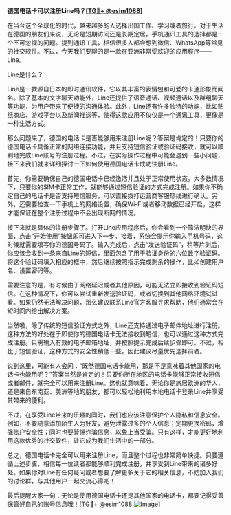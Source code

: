 **德国电话卡可以注册Line吗？[[TG💪+ @esim1088](https://t.me/s/esim1088)]**

在当今这个全球化的时代，越来越多的人选择出国工作、学习或者旅行。对于生活在德国的朋友们来说，无论是短期访问还是长期定居，手机通讯工具的选择都是一个不可忽视的问题。提到通讯工具，相信很多人都会想到微信、WhatsApp等常见的社交软件。不过，今天我们要聊的是一款在亚洲非常受欢迎的应用程序——Line。

Line是什么？

Line是一款源自日本的即时通讯软件，它以其丰富的表情包和可爱的卡通形象而闻名。除了基本的文字聊天功能外，Line还提供了语音通话、视频通话以及群组聊天等功能，为用户带来了便捷的沟通体验。此外，Line还有许多独特的功能，比如贴纸商店、游戏平台以及新闻推送等，使得这款应用不仅仅是一个通讯工具，更像是一种生活方式。

那么问题来了，德国的电话卡是否能够用来注册Line呢？答案是肯定的！只要你的德国电话卡具备正常的网络连接功能，并且支持短信验证或验证码接收，就可以顺利地完成Line账号的注册过程。不过，在实际操作过程中可能会遇到一些小问题，接下来我们就来详细探讨一下如何使用德国电话卡成功注册Line。

首先，你需要确保自己的德国电话卡已经激活并且处于正常使用状态。大多数情况下，只要你的SIM卡正常工作，就能够通过短信验证的方式完成注册。如果你不确定自己的电话卡是否支持短信服务，可以直接拨打运营商客服热线进行确认。另外，还需要检查一下手机上的网络设置，确保Wi-Fi或者移动数据已经开启，这样才能保证在整个注册过程中不会出现断网的情况。

接下来就是具体的注册步骤了。打开Line应用程序后，你会看到一个简洁明快的界面，点击“开始使用”按钮即可进入下一步。接着，系统会提示你输入手机号码，这时候就需要填写你的德国号码了。输入完成后，点击“发送验证码”，稍等片刻后，你应该会收到一条来自Line的短信，里面包含了用于验证身份的六位数字验证码。将这个验证码填入相应的框中，然后继续按照指示完成剩余的操作，比如创建用户名、设置密码等。

需要注意的是，有时候由于网络延迟或者其他原因，可能无法立即接收到验证码短信。在这种情况下，你可以尝试重新发送验证码，或者切换到其他网络环境试试看。如果仍然无法解决问题，那么建议联系Line官方客服寻求帮助，他们通常会在短时间内给出解决方案。

当然啦，除了传统的短信验证方式之外，Line还支持通过电子邮件地址进行注册。这种方法的好处在于即使你的德国电话卡无法接收到短信，也可以通过这种方式完成注册。只需输入有效的电子邮箱地址，并按照提示完成后续步骤即可。不过，相比于短信验证，这种方式的安全性稍低一些，因此建议尽量优先选择前者。

说到这里，可能有人会问：“既然德国电话卡能用，那是不是意味着其他国家的电话卡也能用呢？”答案当然是肯定的！只要你所在地区的电话卡能够正常接收短信或者邮件，就完全可以用来注册Line。这也就意味着，无论你是旅居欧洲的华人，还是来自东南亚、美洲等地的朋友，都可以轻松地利用本地电话卡登录Line并享受其带来的便利。

不过，在享受Line带来的乐趣的同时，我们也应该注意保护个人隐私和信息安全。例如，不要随意添加陌生人为好友，避免泄露过多的个人信息；定期更换密码，增强账户安全性；同时也要警惕诈骗信息，以免上当受骗。只有这样，才能更好地利用这款优秀的社交软件，让它成为我们生活中的一部分。

总之，德国电话卡完全可以用来注册Line，而且整个过程也非常简单快捷。只要遵循上述步骤，相信每一位读者都能够顺利完成注册，并享受到Line带来的诸多好处。如果你对Line有任何疑问或者想要了解更多关于它的相关信息，不妨加入我们的讨论群，与其他用户一起交流心得吧！

最后提醒大家一句：无论是使用德国电话卡还是其他国家的电话卡，都要记得妥善保管好自己的账号信息哦！[[TG💪+ @esim1088](https://t.me/s/esim1088) ![Image](https://i.postimg.cc/4NQfJmqS/Snipaste-2025-05-13-00-14-12.png)]